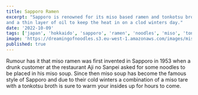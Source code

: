 ```yaml
---
title: Sapporo Ramen
excerpt: "Sapporo is renowned for its miso based ramen and tonkotsu broth, topped with chashu pork 
and a thin layer of oil to keep the heat in on a clod winters day."
date: '2022-10-09'
tags: ['japan', 'hokkaido', 'sapporo', 'ramen', 'noodles', 'miso', 'tonkotsu']
image: 'https://dreamingofnoodles.s3.eu-west-1.amazonaws.com/images/misogin-sapporo-ramen.jpeg'
published: true
---
```


Rumour has it that miso ramen was first invented in Sapporo in 1953 when a drunk customer at the restaurant Aji no Sanpei asked for some noodles to be placed in his miso soup. Since then miso soup has become the famous style of Sapporo and due to their cold winters a combination of a miso tare with a tonkotsu broth is sure to warm your insides up for hours to come. 

